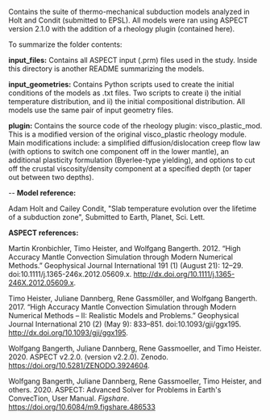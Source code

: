 Contains the suite of thermo-mechanical subduction models analyzed in Holt and Condit (submitted to EPSL). All models were ran using ASPECT version 2.1.0 with the addition of a rheology plugin (contained here). 

To summarize the folder contents:

**input_files:**  Contains all ASPECT input (.prm) files used in the study. Inside this directory is another README summarizing the models. 

**input_geometries:** Contains Python scripts used to create the initial conditions of the models as .txt files. Two scripts to create i) the initial temperature distribution, and ii) the initial compositional distribution. All models use the same pair of input geometry files. 

**plugin:** Contains the source code of the rheology plugin: visco_plastic_mod. This is a modified version of the original visco_plastic rheology module. Main modifications include: a simplified diffusion/dislocation creep flow law (with options to switch one component off in the lower mantle), an additional plasticity formulation (Byerlee-type yielding), and options to cut off the crustal viscosity/density component at a specified depth (or taper out between two depths). 

--
**Model reference:**

Adam Holt and Cailey Condit, "Slab temperature evolution over the lifetime of a subduction zone", Submitted to Earth, Planet, Sci. Lett.

**ASPECT references:**

Martin Kronbichler, Timo Heister, and Wolfgang Bangerth. 2012. “High Accuracy Mantle Convection Simulation through Modern Numerical Methods.” Geophysical Journal International 191 (1) (August 21): 12–29. doi:10.1111/j.1365-246x.2012.05609.x. http://dx.doi.org/10.1111/j.1365-246X.2012.05609.x.

Timo Heister, Juliane Dannberg, Rene Gassmöller, and Wolfgang Bangerth. 2017. “High Accuracy Mantle Convection Simulation through Modern Numerical Methods – II: Realistic Models and Problems.” Geophysical Journal International 210 (2) (May 9): 833–851. doi:10.1093/gji/ggx195. http://dx.doi.org/10.1093/gji/ggx195.

Wolfgang Bangerth, Juliane Dannberg, Rene Gassmoeller, and Timo Heister. 2020. ASPECT v2.2.0. (version v2.2.0). Zenodo. https://doi.org/10.5281/ZENODO.3924604.

Wolfgang Bangerth, Juliane Dannberg, Rene Gassmoeller, Timo Heister, and others. 2020. ASPECT: Advanced Solver for Problems in Earth's ConvecTion, User Manual. <i>Figshare</i>. https://doi.org/10.6084/m9.figshare.486533


